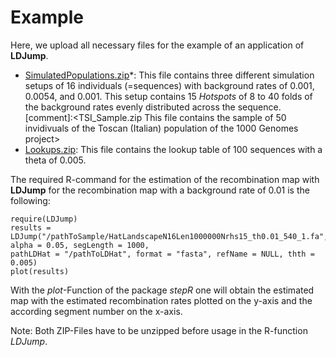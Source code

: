 # Example

Here, we upload all necessary files for the example of an application of **LDJump**. 

* [SimulatedPopulations.zip](/SimulatedPopulations.zip)*: This file contains three different simulation setups of 16 individuals (=sequences) with background rates of 0.001, 0.0054, and 0.001. This setup contains 15 *Hotspots* of 8 to 40 folds of the background rates evenly distributed across the sequence. 
[comment]:<TSI_Sample.zip This file contains the sample of 50 invidivuals of the Toscan (Italian) population of the 1000 Genomes project>
* [Lookups.zip](/Lookups.zip): This file contains the lookup table of 100 sequences with a theta of 0.005. 

The required R-command for the estimation of the recombination map with **LDJump** for the recombination map with a background rate of 0.01 is the following: 

    require(LDJump)
    results = LDJump("/pathToSample/HatLandscapeN16Len1000000Nrhs15_th0.01_540_1.fa", alpha = 0.05, segLength = 1000, 
    pathLDHat = "/pathToLDHat", format = "fasta", refName = NULL, thth = 0.005)
    plot(results)
    
With the *plot*-Function of the package *stepR* one will obtain the estimated map with the estimated recombination rates plotted on the y-axis and the according segment number on the x-axis. 

Note: Both ZIP-Files have to be unzipped before usage in the R-function *LDJump*. 

